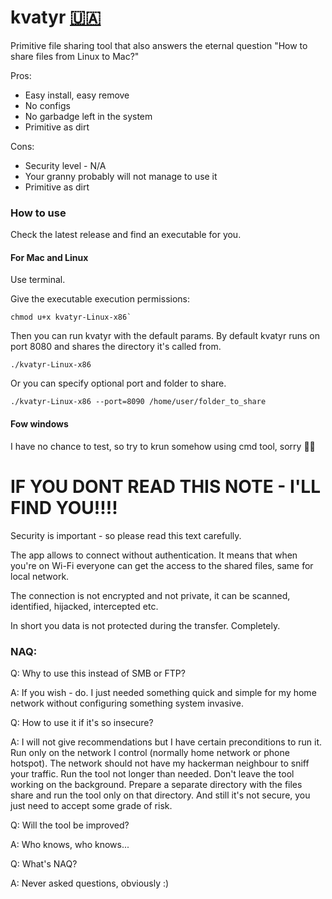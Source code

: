 # kvatyr [:ukraine:](https://savelife.in.ua/en/donate-en/)
Primitive file sharing tool that also answers the eternal question "How to share files from Linux to Mac?"

Pros:
 - Easy install, easy remove
 - No configs
 - No garbadge left in the system
 - Primitive as dirt
 
Cons:
 - Security level - N/A
 - Your granny probably will not manage to use it
 - Primitive as dirt

### How to use 
Check the latest release and find an executable for you.

#### For Mac and Linux
Use terminal.

Give the executable execution permissions:

```
chmod u+x kvatyr-Linux-x86`
```

Then you can run kvatyr with the default params. By default kvatyr runs on port 8080 and shares the directory it's called from.
```
./kvatyr-Linux-x86
```

Or you can specify optional port and folder to share.

```
./kvatyr-Linux-x86 --port=8090 /home/user/folder_to_share
```

#### Fow windows

I have no chance to test, so try to krun  somehow using cmd tool, sorry :man_shrugging:

# IF YOU DONT READ THIS NOTE - I'LL FIND YOU!!!!
Security is important - so please read this text carefully.

The app allows to connect without authentication. It means that when you're on Wi-Fi everyone can get the access to the shared files, same for local network.

The connection is not encrypted and not private, it can be scanned, identified, hijacked, intercepted etc. 

In short you data is not protected during the transfer. Completely.

### NAQ:

Q: Why to use this instead of SMB or FTP?

A: If you wish - do. I just needed something quick and simple for my home network without configuring something system invasive.


Q: How to use it if it's so insecure?

A: I will not give recommendations but I have certain preconditions to run it. Run only on the network I control (normally home network or phone hotspot). The network should not have my hackerman neighbour to sniff your traffic. Run the tool not longer than needed. Don't leave the tool working on the background. Prepare a separate directory with the files share and run the tool only on that directory. And still it's not secure, you just need to accept some grade of risk.


Q: Will the tool be improved?

A: Who knows, who knows...


Q: What's NAQ?

A: Never asked questions, obviously :) 
